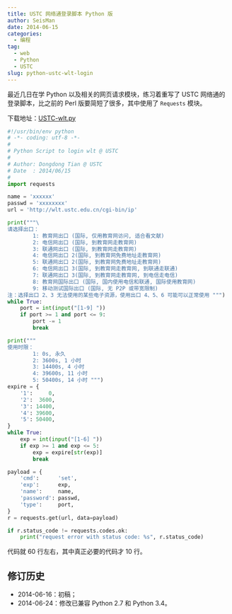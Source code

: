 ```yaml
---
title: USTC 网络通登录脚本 Python 版
author: SeisMan
date: 2014-06-15
categories:
  - 编程
tag:
  - web
  - Python
  - USTC
slug: python-ustc-wlt-login
---
```


最近几日在学 Python 以及相关的网页请求模块，练习着重写了 USTC 网络通的登录脚本，比之前的
Perl 版要简短了很多，其中使用了 `Requests` 模块。

下载地址：[USTC-wlt.py](https://github.com/seisman/python-notes/blob/master/USTC-wlt.py)

<!--more-->

``` python
#!/usr/bin/env python
# -*- coding: utf-8 -*-
#
# Python Script to login wlt @ USTC
#
# Author: Dongdong Tian @ USTC
# Date  : 2014/06/15
#
import requests

name = 'xxxxxx'
passwd = 'xxxxxxxx'
url = 'http://wlt.ustc.edu.cn/cgi-bin/ip'

print("""\
请选择出口：
        1: 教育网出口 (国际, 仅用教育网访问, 适合看文献)
        2: 电信网出口 (国际, 到教育网走教育网)
        3: 联通网出口 (国际, 到教育网走教育网)
        4: 电信网出口 2(国际, 到教育网免费地址走教育网)
        5: 联通网出口 2(国际, 到教育网免费地址走教育网)
        6: 电信网出口 3(国际, 到教育网走教育网, 到联通走联通)
        7: 联通网出口 3(国际, 到教育网走教育网, 到电信走电信)
        8: 教育网国际出口 (国际, 国内使用电信和联通, 国际使用教育网)
        9: 移动测试国际出口 (国际, 无 P2P 或带宽限制)
注：选择出口 2、3 无法使用的某些电子资源，使用出口 4、5、6 可能可以正常使用 """)
while True:
    port = int(input("[1-9] "))
    if port >= 1 and port <= 9:
        port -= 1
        break

print("""
使用时限：
        1: 0s, 永久
        2: 3600s, 1 小时
        3: 14400s, 4 小时
        4: 39600s, 11 小时
        5: 50400s, 14 小时 """)
expire = {
    '1':     0,
    '2':  3600,
    '3': 14400,
    '4': 39600,
    '5': 50400,
}
while True:
    exp = int(input("[1-6] "))
    if exp >= 1 and exp <= 5:
        exp = expire[str(exp)]
        break

payload = {
    'cmd':      'set',
    'exp':      exp,
    'name':     name,
    'password': passwd,
    'type':     port,
}
r = requests.get(url, data=payload)

if r.status_code != requests.codes.ok:
    print("request error with status code: %s", r.status_code)
```

代码就 60 行左右，其中真正必要的代码才 10 行。

## 修订历史

-   2014-06-16：初稿；
-   2014-06-24：修改已兼容 Python 2.7 和 Python 3.4。

